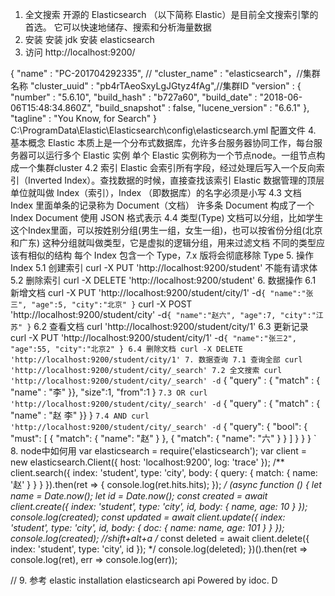 1. 全文搜索
开源的 Elasticsearch （以下简称 Elastic）是目前全文搜索引擎的首选。
它可以快速地储存、搜索和分析海量数据
2. 安装
安装 jdk
安装 elasticsearch
3. 访问
http://localhost:9200/

{
  "name" : "PC-201704292335", //
  "cluster_name" : "elasticsearch"，//集群名称
  "cluster_uuid" : "pb4rTAeoSxyLgJGtyz4fAg",//集群ID
  "version" : {
    "number" : "5.6.10",
    "build_hash" : "b727a60",
    "build_date" : "2018-06-06T15:48:34.860Z",
    "build_snapshot" : false,
    "lucene_version" : "6.6.1"
  },
  "tagline" : "You Know, for Search"
}
C:\ProgramData\Elastic\Elasticsearch\config\elasticsearch.yml 配置文件
4. 基本概念
Elastic 本质上是一个分布式数据库，允许多台服务器协同工作，每台服务器可以运行多个 Elastic 实例
单个 Elastic 实例称为一个节点node。一组节点构成一个集群cluster
4.2 索引
Elastic 会索引所有字段，经过处理后写入一个反向索引（Inverted Index）。查找数据的时候，直接查找该索引
Elastic 数据管理的顶层单位就叫做 Index（索引），Index （即数据库）的名字必须是小写
4.3 文档
Index 里面单条的记录称为 Document（文档）
许多条 Document 构成了一个 Index
Document 使用 JSON 格式表示
4.4 类型(Type)
文档可以分组，比如学生这个Index里面，可以按姓别分组(男生一组，女生一组)，也可以按省份分组(北京和广东)
这种分组就叫做类型，它是虚拟的逻辑分组，用来过滤文档
不同的类型应该有相似的结构
每个 Index 包含一个 Type，7.x 版将会彻底移除 Type
5. 操作Index
5.1 创建索引
curl -X PUT 'http://localhost:9200/student'
不能有请求体
5.2 删除索引
curl -X DELETE 'http://localhost:9200/student'
6. 数据操作
6.1 新增文档
curl -X PUT 'http://localhost:9200/student/city/1' -d`
{
    "name":"张三",
    "age":5,
    "city":"北京"
}
`
curl -X POST 'http://localhost:9200/student/city' -d`
{
    "name":"赵六",
    "age":7,
    "city":"江苏"
}
`
6.2 查看文档
curl 'http://localhost:9200/student/city/1'
6.3 更新记录
curl -X PUT 'http://localhost:9200/student/city/1' -d`
{
    "name":"张三2",
    "age":55,
    "city":"北京2"
}
6.4 删除文档
curl -X DELETE 'http://localhost:9200/student/city/1'
7. 数据查询
7.1 查询全部
curl 'http://localhost:9200/student/city/_search'
7.2 全文搜索
curl 'http://localhost:9200/student/city/_search' -d `
{
  "query" : { "match" : { "name" : "李" }},
  "size":1,
  "from":1
}
`
7.3 OR
curl 'http://localhost:9200/student/city/_search' -d `
{
  "query" : { "match" : { "name" : "赵 李" }}
}
`
7.4 AND
curl 'http://localhost:9200/student/city/_search' -d `
{
  "query": {
    "bool": {
      "must": [
        { "match": { "name": "赵" } },
        { "match": { "name": "六" } }
      ]
    }
  }
}
`
8. node中如何用
var elasticsearch = require('elasticsearch');
var client = new elasticsearch.Client({
    host: 'localhost:9200',
    log: 'trace'
});
/**
client.search({
    index: 'student',
    type: 'city',
    body: {
        query: {
            match: {
                name: '赵'
            }
        }
    }
}).then(ret => {
    console.log(ret.hits.hits);
});
 */
(async function () {
    let name = Date.now();
    let id = Date.now();
    const created = await client.create({
        index: 'student',
        type: 'city',
        id,
        body: {
            name,
            age: 10
        }
    });
    console.log(created);
    const updated = await client.update({
        index: 'student',
        type: 'city',
        id,
        body: {
            doc: {
                name: name,
                age: 101
            }
        }
    });
    console.log(created);
    //shift+alt+a
    /*  const deleted = await client.delete({
         index: 'student',
         type: 'city',
         id
     }); */
    console.log(deleted);
})().then(ret => console.log(ret), err => console.log(err));

// 
9. 参考
elastic
installation
elasticsearch
api
Powered by idoc. D